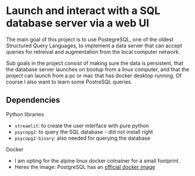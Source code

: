 # Launch and interact with a SQL database server via a web UI

The main goal of this project is to use PostegreSQL, one of the oldest Structured Query Languages, to implement a data server that can accept queries for retreival and augmentation from the local computer network.

Sub goals in the project consist of making sure the data is persistent, that the database server launches on bootup from a linux computer, and that the project can launch from a pc or mac that has docker desktop running. Of course I also want to learn some PostreSQL queries. 

## Dependencies

Python libraries
- `streamlit`: to create the user interface with pure python
- `psycopg2`: to query the SQL database - did not install right
- `psycopg2-binary`: also needed for querying the database

Docker
- I am opting for the alpine linux docker cotnainer for a small footprint. 
- Heres the image: PostgreSQL has an [official docker image](https://hub.docker.com/_/postgres) 



